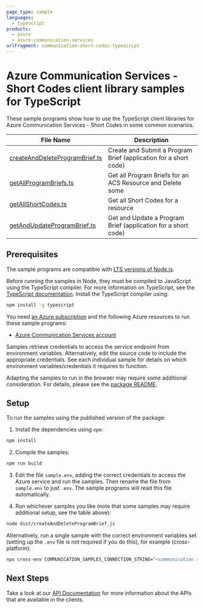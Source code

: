```yaml
---
page_type: sample
languages:
  - typescript
products:
  - azure
  - azure-communication-services
urlFragment: communication-short-codes-typescript
---
```


# Azure Communication Services - Short Codes client library samples for TypeScript

These sample programs show how to use the TypeScript client libraries for Azure Communication Services - Short Codes in some common scenarios.

| **File Name**                                                 | **Description**                                                  |
| ------------------------------------------------------------- | ---------------------------------------------------------------- |
| [createAndDeleteProgramBrief.ts][createanddeleteprogrambrief] | Create and Submit a Program Brief (application for a short code) |
| [getAllProgramBriefs.ts][getallprogrambriefs]                 | Get all Program Briefs for an ACS Resource and Delete some       |
| [getAllShortCodes.ts][getallshortcodes]                       | Get all Short Codes for a resource                               |
| [getAndUpdateProgramBrief.ts][getandupdateprogrambrief]       | Get and Update a Program Brief (application for a short code)    |

## Prerequisites

The sample programs are compatible with [LTS versions of Node.js](https://nodejs.org/about/releases/).

Before running the samples in Node, they must be compiled to JavaScript using the TypeScript compiler. For more information on TypeScript, see the [TypeScript documentation][typescript]. Install the TypeScript compiler using:

```bash
npm install -g typescript
```

You need [an Azure subscription][freesub] and the following Azure resources to run these sample programs:

- [Azure Communication Services account][createinstance_azurecommunicationservicesaccount]

Samples retrieve credentials to access the service endpoint from environment variables. Alternatively, edit the source code to include the appropriate credentials. See each individual sample for details on which environment variables/credentials it requires to function.

Adapting the samples to run in the browser may require some additional consideration. For details, please see the [package README][package].

## Setup

To run the samples using the published version of the package:

1. Install the dependencies using `npm`:

```bash
npm install
```

2. Compile the samples:

```bash
npm run build
```

3. Edit the file `sample.env`, adding the correct credentials to access the Azure service and run the samples. Then rename the file from `sample.env` to just `.env`. The sample programs will read this file automatically.

4. Run whichever samples you like (note that some samples may require additional setup, see the table above):

```bash
node dist/createAndDeleteProgramBrief.js
```

Alternatively, run a single sample with the correct environment variables set (setting up the `.env` file is not required if you do this), for example (cross-platform):

```bash
npx cross-env COMMUNICATION_SAMPLES_CONNECTION_STRING="<communication samples connection string>" node dist/createAndDeleteProgramBrief.js
```

## Next Steps

Take a look at our [API Documentation][apiref] for more information about the APIs that are available in the clients.

[createanddeleteprogrambrief]: https://github.com/Azure/azure-sdk-for-js/blob/main/sdk/communication/communication-short-codes/samples/v1/typescript/src/createAndDeleteProgramBrief.ts
[getallprogrambriefs]: https://github.com/Azure/azure-sdk-for-js/blob/main/sdk/communication/communication-short-codes/samples/v1/typescript/src/getAllProgramBriefs.ts
[getallshortcodes]: https://github.com/Azure/azure-sdk-for-js/blob/main/sdk/communication/communication-short-codes/samples/v1/typescript/src/getAllShortCodes.ts
[getandupdateprogrambrief]: https://github.com/Azure/azure-sdk-for-js/blob/main/sdk/communication/communication-short-codes/samples/v1/typescript/src/getAndUpdateProgramBrief.ts
[apiref]: https://docs.microsoft.com/javascript/api/@azure/communication-short-codes
[freesub]: https://azure.microsoft.com/free/
[createinstance_azurecommunicationservicesaccount]: https://docs.microsoft.com/azure/communication-services/quickstarts/create-communication-resource
[package]: https://github.com/Azure/azure-sdk-for-js/tree/main/sdk/communication/communication-short-codes/README.md
[typescript]: https://www.typescriptlang.org/docs/home.html
